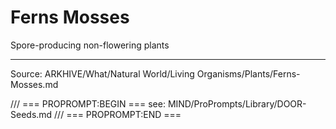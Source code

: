 # Ferns Mosses

Spore-producing non-flowering plants

---
Source: ARKHIVE/What/Natural World/Living Organisms/Plants/Ferns-Mosses.md

/// === PROPROMPT:BEGIN ===
see: MIND/ProPrompts/Library/DOOR-Seeds.md
/// === PROPROMPT:END ===
